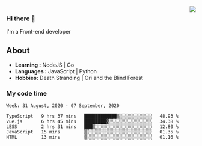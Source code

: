<img align='right' src="https://github-readme-stats.vercel.app/api?username=strugglebak&show_icons=true">

### Hi there 👋

I'm a Front-end developer

## About

-  **Learning :** NodeJS | Go
-  **Languages :** JavaScript | Python
-  **Hobbies:** Death Stranding | Ori and the Blind Forest

### My code time

<!--START_SECTION:waka-->
```text
Week: 31 August, 2020 - 07 September, 2020

TypeScript   9 hrs 37 mins   ████████████▒░░░░░░░░░░░░   48.93 % 
Vue.js       6 hrs 45 mins   ████████▓░░░░░░░░░░░░░░░░   34.38 % 
LESS         2 hrs 31 mins   ███▒░░░░░░░░░░░░░░░░░░░░░   12.80 % 
JavaScript   15 mins         ▒░░░░░░░░░░░░░░░░░░░░░░░░   01.35 % 
HTML         13 mins         ▒░░░░░░░░░░░░░░░░░░░░░░░░   01.16 % 
```
<!--END_SECTION:waka-->
